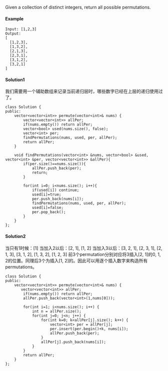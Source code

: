 Given a collection of distinct integers, return all possible permutations.

#### Example
```
Input: [1,2,3]
Output:
[
  [1,2,3],
  [1,3,2],
  [2,1,3],
  [2,3,1],
  [3,1,2],
  [3,2,1]
]
```

#### Solution1
我们需要用一个辅助数组来记录当前递归层时，哪些数字已经在上层的递归使用过了。
```
class Solution {
public:
    vector<vector<int>> permute(vector<int>& nums) {
        vector<vector<int>> allPer;
        if(nums.empty()) return allPer;
        vector<bool> used(nums.size(), false);
        vector<int> per;
        findPermutations(nums, used, per, allPer);
        return allPer;
    }
    
    void findPermutations(vector<int> &nums, vector<bool> &used, vector<int> &per, vector<vector<int>> &allPer){
        if(per.size()==nums.size()){
            allPer.push_back(per);
            return;
        }
        
        for(int i=0; i<nums.size(); i++){
            if(used[i]) continue;
            used[i]=true;
            per.push_back(nums[i]);
            findPermutations(nums, used, per, allPer);
            used[i]=false;
            per.pop_back();
        }
    }
};
```

#### Solution2
当只有1时候：[1]
当加入2以后：[2, 1], [1, 2]
当加入3以后：[3, 2, 1], [2, 3, 1], [2, 1, 3], [3, 1, 2], [1, 3, 2], [1, 2, 3]
前3个permutation分别对应将3插入[2, 1]的0, 1, 2的位置。同理后3个为插入[1, 2]的。因此可以用逐个插入数字来构造所有permutations。
```
class Solution {
public:
    vector<vector<int>> permute(vector<int>& nums) {
       vector<vector<int>> allPer;
        if(nums.empty()) return allPer;
        allPer.push_back(vector<int>(1,nums[0]));
        
        for(int i=1; i<nums.size(); i++) {
            int n = allPer.size();
            for(int j=0; j<n; j++) {
                for(int k=0; k<allPer[j].size(); k++) {
                    vector<int> per = allPer[j];
                    per.insert(per.begin()+k, nums[i]);
                    allPer.push_back(per);
                }
                allPer[j].push_back(nums[i]);
            }
        }
        return allPer;
    }
};
```
